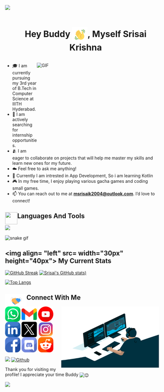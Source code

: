 <img src="https://user-images.githubusercontent.com/73097560/115834477-dbab4500-a447-11eb-908a-139a6edaec5c.gif">


<div id="user-content-toc">
  <ul align="center">
    <summary><h1 style="display: inline-block">Hey Buddy <img align="center" src="https://raw.githubusercontent.com/ashu-guo/ashu-guo/main/assets/wave.gif" width="50px" h>, Myself Srisai Krishna</h1></summary>
  </ul>
</div>

<img align="right" height="300" width="400" alt="GIF" src="https://media.giphy.com/media/SWoSkN6DxTszqIKEqv/giphy.gif">

- 🎓 I am currently pursuing my 3rd year of B.Tech in Computer Science at IIITH Hyderabad.
- 🔭 I am actively searching for internship opportunities.
- 🫂 I am eager to collaborate on projects that will help me master my skills and learn new ones for my future.
- ☁️ Feel free to ask me anything!
- 🌱 Currently I am intrested in App Development, So i am learning Kotlin
- 🎮 In my free time, I enjoy playing various gacha games and coding small games.
- 📫 You can reach out to me at **msrisaik2004@outlook.com**. I’d love to connect!


## <img align= "left" src="https://media2.giphy.com/media/QssGEmpkyEOhBCb7e1/giphy.gif?cid=ecf05e47a0n3gi1bfqntqmob8g9aid1oyj2wr3ds3mg700bl&rid=giphy.gif" width="40px" height="40px">   Languages And Tools
<p align="left">
  <a href="https://skillicons.dev">
    <img src="https://skillicons.dev/icons?i=c,cpp,aws,swift,express,figma,bash,git,github,html,css,javascript,nginx,mysql,mongodb,nextjs,python,react,linux,kubernetes&perline=20" />
  </a>
</p>

![snake gif](https://github.com/srisaim2804/srisaim2804/blob/output/github-contribution-grid-snake.svg)

## <img align= "left" src= width="30px" height="40px"> My Current Stats
[![GitHub Streak](http://github-readme-streak-stats.herokuapp.com?user=srisaim2804&theme=dark&background=000000)](https://git.io/streak-stats) [![Srisai's GitHub stats](https://github-readme-stats.vercel.app/api?username=srisaim2804&show_icons=true&theme=radical))](https://github.com/al3sha9/github-readme-stats)


[![Top Langs](https://github-readme-stats.vercel.app/api/top-langs/?username=srisaim2804&layout=compact&theme=vision-friendly-dark)](https://github.com/anuraghazra/github-readme-stats)



## <img align= "left" src='https://raw.githubusercontent.com/ashu-guo/ashu-guo/main/assets/handshake.gif' width="70px" height="40px"> Connect With Me
<img align="right" alt="GIF" src="https://github.com/manojuppala/manojuppala/blob/master/assets/code.gif?raw=true" width="320" height="200" />

<p align="left">
<a href="https://wa.me/918341055029" target="blank"><img align="center" src="icons/whatsapp.png" alt="WhatSapp" height="50" width="50" /></a>
<a href="mailto:mskrishna621@gmail.com" target="blank"><img align="center" src="icons/gmail.png" alt="Gmail" height="50" width="50" /></a>
<a href="https://www.youtube.com/@srisaikrishna8564" target="blank"><img align="center" src="icons/youtube.png" alt="Youtube" height="50" width="50" /></a>
<a href="https://www.linkedin.com/in/srisaikrishna-7639612b9" target="blank"><img align="center" src="icons/linkedin.png" alt="Linkedin" height="50" width="50" /></a>
<a href=""https://x.com/SrisaiKrishna17" target="blank"><img align="center" src="icons/twitter.png" alt="Twitter" height="50" width="50" /></a> 
<a href="https://www.instagram.com/srisai_krishna_3108/" target="blank"><img align="center" src="icons/instagram.png" alt="Instagram" height="50" width="50" /></a>
<a href="https://www.facebook.com/srisai.krishna.144/" target="blank"><img align="center" src="icons/facebook.png" alt="Facebook" height="50" width="50" /></a>
<a href="https://discordapp.com/users/silver_3108" target="blank"><img align="center" src="icons/discord.png" alt="Discord" height="50" width="50" /></a>
<a href="https://www.reddit.com/u/Silver_1115" target="blank"><img align="center" src="icons/reddit.png" alt="Reddit" height="50" width="50" /></a>

[![](https://visitcount.itsvg.in/api?id=srisaim2804&icon=3&color=6)](https://visitcount.itsvg.in)
[![Github](https://img.shields.io/github/followers/srisaim2804?label=Follow&style=social)](https://github.com/srisaim2804)

<p class="thank-you-message">Thank you for visiting my profile! I appreciate your time Buddy <img align= "center" src="https://fonts.gstatic.com/s/e/notoemoji/latest/1f609/512.gif" alt="😉" width="32" height="32"> </p>

<img src="https://user-images.githubusercontent.com/73097560/115834477-dbab4500-a447-11eb-908a-139a6edaec5c.gif">
